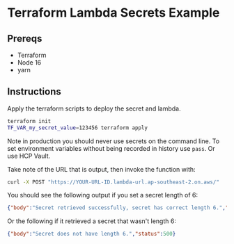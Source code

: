 # Terraform Lambda Secrets Example

## Prereqs
- Terraform
- Node 16
- yarn

## Instructions

Apply the terraform scripts to deploy the secret and lambda.

```sh
terraform init
TF_VAR_my_secret_value=123456 terraform apply
```

Note in production you should never use secrets on the command line.
To set environment variables without being recorded in history use `pass`.
Or use HCP Vault.

Take note of the URL that is output, then invoke the function with:

```sh
curl -X POST "https://YOUR-URL-ID.lambda-url.ap-southeast-2.on.aws/"
```

You should see the following output if you set a secret length of 6:

```json
{"body":"Secret retrieved successfully, secret has correct length 6.","status":200}
```

Or the following if it retrieved a secret that wasn't length 6:

```json
{"body":"Secret does not have length 6.","status":500}
```